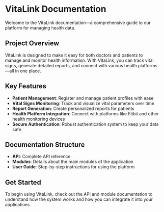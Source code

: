 # VitaLink Documentation

Welcome to the VitaLink documentation—a comprehensive guide to our platform for managing health data.

## Project Overview

VitaLink is designed to make it easy for both doctors and patients to manage and monitor health information. With VitaLink, you can track vital signs, generate detailed reports, and connect with various health platforms—all in one place.

## Key Features

- **Patient Management**: Register and manage patient profiles with ease
- **Vital Signs Monitoring**: Track and visualize vital parameters over time
- **Report Generation**: Create personalized reports for patients
- **Health Platform Integration**: Connect with platforms like Fitbit and other health monitoring devices
- **Secure Authentication**: Robust authentication system to keep your data safe

## Documentation Structure

- **API**: Complete API reference
- **Modules**: Details about the main modules of the application
- **User Guide**: Step-by-step instructions for using the platform

## Get Started

To begin using VitaLink, check out the API and module documentation to understand how the system works and how you can integrate it into your applications.
